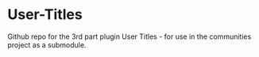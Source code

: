 User-Titles
===========

Github repo for the 3rd part plugin User Titles - for use in the communities project as a submodule.